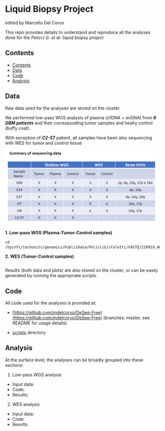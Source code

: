 # Liquid Biopsy Project
edited by Marcello Del Corvo

This repo provides details to understand and  reproduce all the analyses done for the <i> Pelicci G. et al. </i>  liquid biopsy project

## Contents
- [Contents](#contents)
- [Data](#data)
- [Code](#code)
- [Analysis](#analysis)

## Data
Raw data used for the analyses are stored on the cluster. 

We performed low-pass WGS analysis of plasma (cfDNA + evDNA) from ***6 GBM patients*** and their corresponding tumor samples and healty control (buffy coat).

With exception of ***C2-57*** patient, all samples have been also sequencing with WES for tumor and control tissue

<img src="img/samples_table.png" width="500" />

**1. Low-pass WGS (Plasma-Tumor-Control samples)**
```
cd /hpcnfs/techunits/genomics/PublicData/PelicciG/sfaletti/FASTQ/230919_A00302_0562_BHJ7C3DRX3
```
**2. WES (Tumor-Control samples)**
```

```
Results (both data and plots) are also stored on the cluster, or can be easily generated by running the appropriate scripts.

## Code
All code used for the analyses is provided at: 

* [https://github.com/mdelcorvo/DeSeq-Free](https://github.com/mdelcorvo/DeSeq-Free) (branches: master, see README for usage details)

* [scripts](./scripts/) directory

## Analysis

At the surface level, the analyses can be broadly grouped into these sections:

1) Low-pass WGS analysis
* Input data:
* Code:
* Results:

2) WES analysis
* Input data:
* Code:
* Results:

